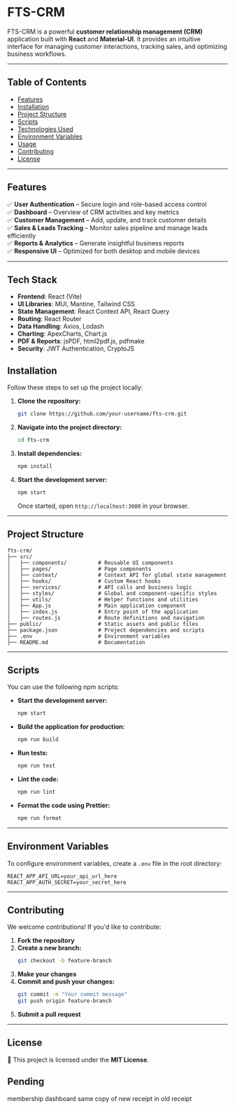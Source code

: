 # **FTS-CRM**

FTS-CRM is a powerful **customer relationship management (CRM)** application built with **React** and **Material-UI**. It provides an intuitive interface for managing customer interactions, tracking sales, and optimizing business workflows.

---

## **Table of Contents**

- [Features](#features)
- [Installation](#installation)
- [Project Structure](#project-structure)
- [Scripts](#scripts)
- [Technologies Used](#technologies-used)
- [Environment Variables](#environment-variables)
- [Usage](#usage)
- [Contributing](#contributing)
- [License](#license)

---

## **Features**

✅ **User Authentication** – Secure login and role-based access control  
✅ **Dashboard** – Overview of CRM activities and key metrics  
✅ **Customer Management** – Add, update, and track customer details  
✅ **Sales & Leads Tracking** – Monitor sales pipeline and manage leads efficiently  
✅ **Reports & Analytics** – Generate insightful business reports  
✅ **Responsive UI** – Optimized for both desktop and mobile devices

---

## Tech Stack

- **Frontend**: React (Vite)
- **UI Libraries**: MUI, Mantine, Tailwind CSS
- **State Management**: React Context API, React Query
- **Routing**: React Router
- **Data Handling**: Axios, Lodash
- **Charting**: ApexCharts, Chart.js
- **PDF & Reports**: jsPDF, html2pdf.js, pdfmake
- **Security**: JWT Authentication, CryptoJS

## **Installation**

Follow these steps to set up the project locally:

1. **Clone the repository:**
   ```sh
   git clone https://github.com/your-username/fts-crm.git
   ```
2. **Navigate into the project directory:**
   ```sh
   cd fts-crm
   ```
3. **Install dependencies:**
   ```sh
   npm install
   ```
4. **Start the development server:**
   ```sh
   npm start
   ```
   Once started, open `http://localhost:3000` in your browser.

---

## **Project Structure**

```
fts-crm/
├── src/
│   ├── components/          # Reusable UI components
│   ├── pages/               # Page components
│   ├── context/             # Context API for global state management
│   ├── hooks/               # Custom React hooks
│   ├── services/            # API calls and business logic
│   ├── styles/              # Global and component-specific styles
│   ├── utils/               # Helper functions and utilities
│   ├── App.js               # Main application component
│   ├── index.js             # Entry point of the application
│   ├── routes.js            # Route definitions and navigation
├── public/                  # Static assets and public files
├── package.json             # Project dependencies and scripts
├── .env                     # Environment variables
├── README.md                # Documentation
```

---

## **Scripts**

You can use the following npm scripts:

- **Start the development server:**
  ```sh
  npm start
  ```
- **Build the application for production:**
  ```sh
  npm run build
  ```
- **Run tests:**
  ```sh
  npm run test
  ```
- **Lint the code:**
  ```sh
  npm run lint
  ```
- **Format the code using Prettier:**
  ```sh
  npm run format
  ```

---

## **Environment Variables**

To configure environment variables, create a `.env` file in the root directory:

```
REACT_APP_API_URL=your_api_url_here
REACT_APP_AUTH_SECRET=your_secret_here
```

---

## **Contributing**

We welcome contributions! If you'd like to contribute:

1. **Fork the repository**
2. **Create a new branch:**
   ```sh
   git checkout -b feature-branch
   ```
3. **Make your changes**
4. **Commit and push your changes:**
   ```sh
   git commit -m "Your commit message"
   git push origin feature-branch
   ```
5. **Submit a pull request**

---

## **License**

📜 This project is licensed under the **MIT License**.


## **Pending**
 membership dashboard 
 same copy of new receipt in old receipt